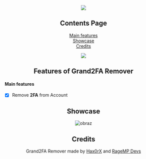<div align="center">
  
  <a href="https://hax0rx.github.io/">
  <img src="https://i.postimg.cc/MTL47ZLR/grand2fa-remover.png"/>
</a>
  
## Contents Page
  
[Main features](https://github.com/Hax0RX/Grand2FA-Remover/blob/main/README.md#main-features)<br/>
[Showcase](https://github.com/Hax0RX/Grand2FA-Remover/blob/main/README.md#showcase)<br/>
[Credits](https://github.com/Hax0RX/Grand2FA-Remover/blob/main/README.md#credits)<br/>
  
<a href="">
  <img src="https://i.postimg.cc/zBv6HHx8/download-ragemp.png"/>
</a>
  
## Features of Grand2FA Remover

</div>

#### Main features

- [x] Remove **2FA** from Account

<div align="center">

## Showcase
![obraz](https://i.postimg.cc/wT4V34Sy/Screenshot-2023-06-03-203245.png)
  
## Credits
Grand2FA Remover made by [Hax0rX](https://github.com/Hax0rX) and [RageMP Devs](https://gta5grand.com/)
<br />

